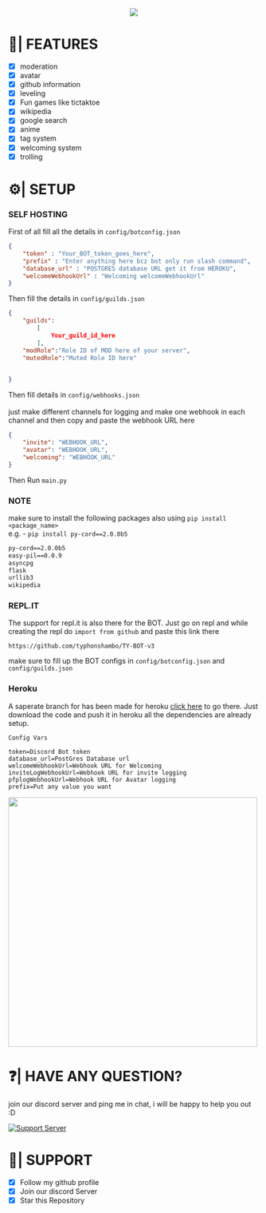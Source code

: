 <center><img src="https://capsule-render.vercel.app/api?type=waving&color=gradient&height=200&section=header&text=TY BOT&fontSize=80&fontAlignY=35&animation=twinkling&fontColor=gradient" /></center>

# 🧩| FEATURES
- [x] moderation
- [x] avatar
- [x] github information
- [x] leveling
- [x] Fun games like tictaktoe
- [x] wikipedia
- [x] google search
- [x] anime
- [x] tag system
- [x] welcoming system
- [x] trolling

# ⚙️| SETUP
### SELF HOSTING
First of all fill all the details in `config/botconfig.json`

```json
{
    "token" : "Your_BOT_token_goes_here",
    "prefix" : "Enter anything here bcz bot only run slash command",
    "database_url" : "POSTGRES database URL get it from HEROKU",
    "welcomeWebhookUrl" : "Welcoming welcomeWebhookUrl"
}
```
Then fill the details in `config/guilds.json`
```json
{
    "guilds":
        [
            Your_guild_id_here
        ],
    "modRole":"Role ID of MOD here of your server",
    "mutedRole":"Muted Role ID here"

    
}
```
Then fill details in `config/webhooks.json`
</br> </br> just make different channels for logging and make one webhook in each channel and then copy and paste the webhook URL here
```json
{
    "invite": "WEBHOOK_URL",
    "avatar": "WEBHOOK_URL",
    "welcoming": "WEBHOOK_URL"
}
```
Then Run `main.py`

### NOTE
make sure to install the following packages also using `pip install <package_name>` 
<br>e.g. - `pip install py-cord==2.0.0b5`
```txt
py-cord==2.0.0b5
easy-pil==0.0.9
asyncpg
flask
urllib3
wikipedia
```
### REPL.IT
The support for repl.it is also there for the BOT. Just go on repl and while creating the repl do `import from github` and paste this link there 
```
https://github.com/typhonshambo/TY-BOT-v3
```

make sure to fill up the BOT configs in `config/botconfig.json` and `config/guilds.json`

### Heroku 
A saperate branch for has been made for heroku [click here](https://github.com/typhonshambo/TY-BOT-v3/tree/heroku) to go there. Just download the code and push it in heroku all the dependencies are already setup.

`Config Vars`
```
token=Discord Bot token
database_url=PostGres Database url
welcomeWebhookUrl=Webhook URL for Welcoming
inviteLogWebhookUrl=Webhook URL for invite logging
pfplogWebhookUrl=Webhook URL for Avatar logging
prefix=Put any value you want
```
<img src="https://i.imgur.com/siMd1xt.png" width=500>

# ❓| HAVE ANY QUESTION?
join our discord server and ping me in chat, i will be happy to help you out :D

[![Support Server](https://discord.com/api/guilds/556197206147727391/widget.png?style=banner2)](https://discord.gg/m5mSyTV7RR)

# 🙌| SUPPORT
- [x] Follow my github profile
- [x] Join our discord Server
- [x] Star this Repository